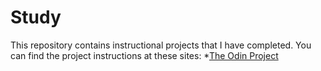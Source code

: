 # Study
This repository contains instructional projects that I have completed.
You can find the project instructions at these sites:
*[The Odin Project](http://www.theodinproject.com/)
